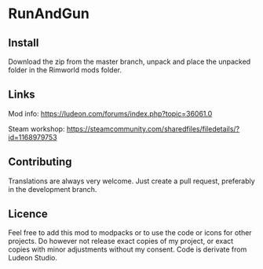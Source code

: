 # RunAndGun

## Install

Download the zip from the master branch, unpack and place the unpacked folder in the Rimworld mods folder. 

## Links

Mod info: https://ludeon.com/forums/index.php?topic=36061.0

Steam workshop: https://steamcommunity.com/sharedfiles/filedetails/?id=1168979753

## Contributing

Translations are always very welcome. Just create a pull request, preferably in the development branch. 

## Licence
Feel free to add this mod to modpacks or to use the code or icons for other projects. 
Do however not release exact copies of my project, or exact copies with minor adjustments without my consent.
Code is derivate from Ludeon Studio.

